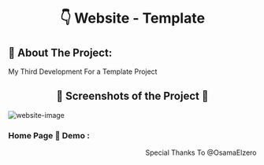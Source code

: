 <h1 align="center"> 👇 Website - Template</h1>

<h2>📄 About The Project:</h2>
<p>My Third Development For a Template Project</p>
<h2 align="center">📸 Screenshots of the Project 📸</h2>
<img src="https://i.imgur.com/964v2dU.jpg" alt="website-image">

<h3> Home Page 🏡 Demo :</h3>
<!-- <div align="center">🎁 <a href="https://ahmedmido77.github.io/Third-Template/" target="_blank"> 👉 Third-Template</a></div> -->
<p align="right">Special Thanks To @OsamaElzero</p>
